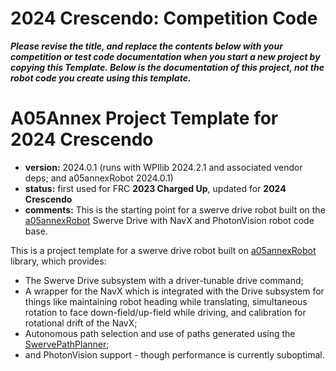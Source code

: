 # 2024 Crescendo: Competition Code

***Please revise the title, and replace the contents below with your competition or
test code documentation when you start a new project by copying this Template. Below is
the documentation of this project, not the robot code you create using this template.***

# A05Annex Project Template for 2024 Crescendo

* **version:** 2024.0.1 (runs with WPIlib 2024.2.1 and associated vendor deps; and a05annexRobot 2024.0.1)
* **status:** first used for FRC **2023 Charged Up**, updated for **2024 Crescendo**
* **comments:** This is the starting point for a swerve drive robot built on the
  [a05annexRobot](https://github.com/A05annex/a05annexRobot) Swerve Drive with NavX and PhotonVision
  robot code base.

This is a project template for a swerve drive robot built on [a05annexRobot](https://github.com/A05annex/a05annexRobot)
library, which provides:
* The Swerve Drive subsystem with a driver-tunable drive command;
* A wrapper for the NavX which is integrated with the Drive subsystem for things like maintaining
  robot heading while translating, simultaneous rotation to face down-field/up-field while driving,
  and calibration for rotational drift of the NavX;
* Autonomous path selection and use of paths generated using the
  [SwervePathPlanner](https://github.com/A05annex/SwervePathPlanning);
* and PhotonVision support - though performance is currently suboptimal.
